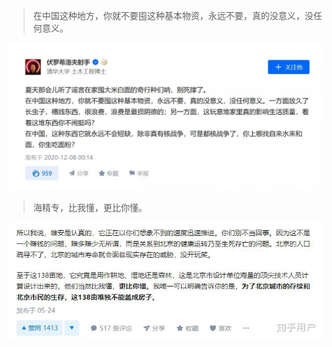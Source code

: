 > 在中国这种地方，你就不要囤这种基本物资，永远不要，真的没意义，没任何意义。

![曹丰泽 囤物资](在中国这种地方，不需要囤积基本物资.jpg)

> 海精专，比我懂，更比你懂。

![曹丰泽 海精专](海专精算比我懂更比你懂.jpg)
